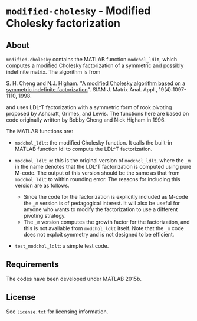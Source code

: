 `modified-cholesky` - Modified Cholesky factorization
==========

About
-----

`modified-cholesky` contains the MATLAB function `modchol_ldlt`, which
computes a modified Cholesky factorization of a symmetric and possibly
indefinite matrix. The algorithm is from

S. H. Cheng and N.J. Higham.
"[A modified Cholesky algorithm based on a symmetric indefinite
  factorization](http://dx.doi.org/10.1137/S0895479896302898)".
SIAM J. Matrix Anal. Appl., 19(4):1097-1110, 1998.

and uses LDL^T factorization with a symmetric form of rook pivoting
proposed by Ashcraft, Grimes, and Lewis.  The functions here are based on
code originally written by Bobby Cheng and Nick Higham in 1996.

The MATLAB functions are:

* `modchol_ldlt`: the modified Cholesky function.  It calls the built-in
  MATLAB function ldl to compute the LDL^T factorization.

* `modchol_ldlt_m`: this is the original version of `modchol_ldlt`,
  where the `_m` in the name denotes that the LDL^T factorization is computed
  using pure M-code.
  The output of this version should be the same as that from `modchol_ldlt`
  to within rounding error.  The reasons for including this version are as
  follows.
  * Since the code for the factorization is explicitly included as M-code
    the `_m` version is of pedagogical interest.  It will also be useful
    for anyone who wants to modify the factorization to use a different
    pivoting strategy.
  * The `_m` version computes the growth factor for the factorization,
    and this is not available from `modchol_ldlt` itself.
  Note that the `_m` code does not exploit symmetry and is not designed to be
  efficient.  

* `test_modchol_ldlt`: a simple test code.

Requirements
-------------

The codes have been developed under MATLAB 2015b.

License
-------

See `license.txt` for licensing information.
